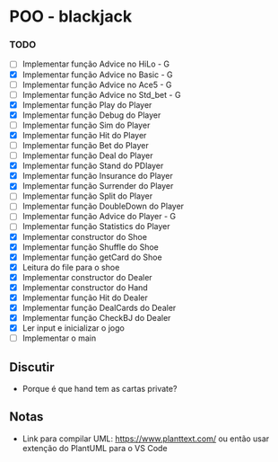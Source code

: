 # POO - blackjack

### TODO

- [ ] Implementar função Advice no HiLo - G
- [x] Implementar função Advice no Basic - G
- [ ] Implementar função Advice no Ace5 - G
- [ ] Implementar função Advice no Std_bet - G
- [x] Implementar função Play do Player
- [x] Implementar função Debug do Player
- [ ] Implementar função Sim do Player
- [x] Implementar função Hit do Player
- [ ] Implementar função Bet do Player
- [ ] Implementar função Deal do Player
- [x] Implementar função Stand do PDlayer
- [x] Implementar função Insurance do Player
- [x] Implementar função Surrender do Player
- [ ] Implementar função Split do Player
- [ ] Implementar função DoubleDown do Player
- [ ] Implementar função Advice do Player - G
- [ ] Implementar função Statistics do Player
- [x] Implementar constructor do Shoe
- [x] Implementar função Shuffle do Shoe
- [x] Implementar função getCard do Shoe
- [x] Leitura do file para o shoe
- [x] Implementar constructor do Dealer
- [x] Implementar constructor do Hand
- [x] Implementar função Hit do Dealer
- [x] Implementar função DealCards do Dealer
- [x] Implementar função CheckBJ do Dealer
- [x] Ler input e inicializar o jogo
- [ ] Implementar o main

## Discutir

- Porque é que hand tem as cartas private?

## Notas

- Link para compilar UML: https://www.planttext.com/ ou então usar extenção do PlantUML para o VS Code
